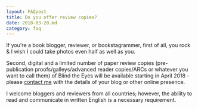 ```yaml
---
layout: FAQpost
title: Do you offer review copies?
date: 2018-03-20.md
category: faq
---
```


If you're a book blogger, reviewer, or bookstagrammer, first of all, you rock & I wish I could take photos even half as well as you.

Second, digital and a limited number of paper review copies (pre-publication proofs/galleys/advanced reader copies/ARCs or whatever you want to call them) of Blind the Eyes will be available starting in April 2018 - please [contact me](mailto:kaiewrites@gmail.com) with the details of your blog or other online presence.

I welcome bloggers and reviewers from all countries; however, the ability to read and communicate in written English is a necessary requirement.
